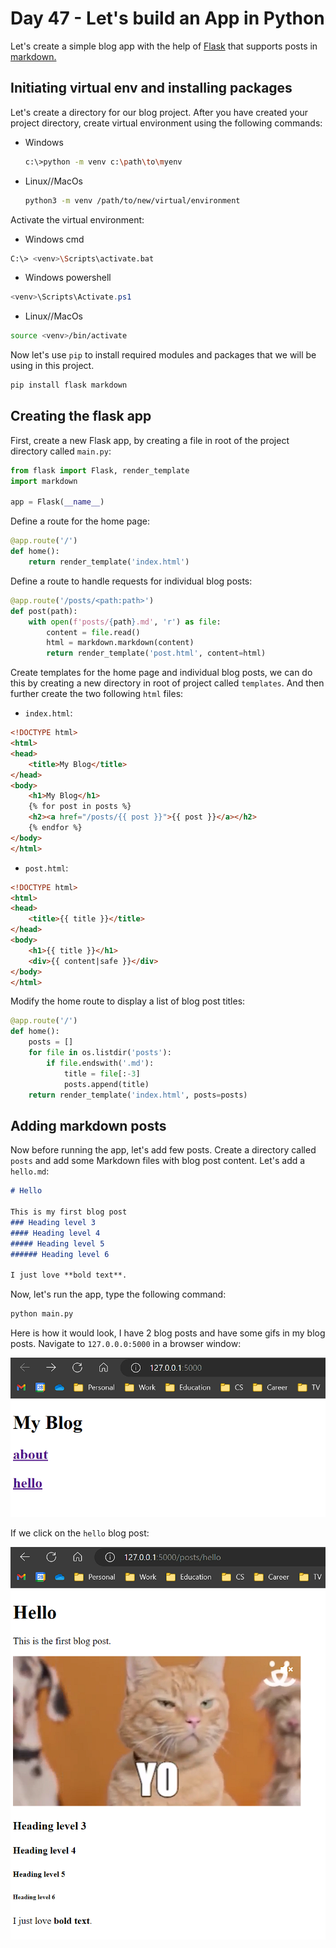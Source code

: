 # Day 47 - Let's build an App in Python

Let's create a simple blog app with the help of [Flask](https://flask.palletsprojects.com/en/2.2.x/) that supports posts in [markdown.](https://www.markdownguide.org/basic-syntax/)

## Initiating virtual env and installing packages

Let's create a directory for our blog project. After you have created your project directory, create virtual environment using the following commands:
- Windows
  ``` bash
  c:\>python -m venv c:\path\to\myenv
  ```
- Linux//MacOs
  ``` bash
  python3 -m venv /path/to/new/virtual/environment
  ```

Activate the virtual environment:
  - Windows cmd
  ``` bash
  C:\> <venv>\Scripts\activate.bat
  ```

  - Windows powershell
  ``` powershell
  <venv>\Scripts\Activate.ps1
  ```

  - Linux//MacOs
  ``` bash
  source <venv>/bin/activate
  ```

Now let's use `pip` to install required modules and packages that we will be using in this project.
``` bash
pip install flask markdown
```

## Creating the flask app

First, create a new Flask app, by creating a file in root of the project directory called `main.py`:

``` python
from flask import Flask, render_template
import markdown

app = Flask(__name__)
```

Define a route for the home page:
``` python
@app.route('/')
def home():
    return render_template('index.html')
```

Define a route to handle requests for individual blog posts:

``` python
@app.route('/posts/<path:path>')
def post(path):
    with open(f'posts/{path}.md', 'r') as file:
        content = file.read()
        html = markdown.markdown(content)
        return render_template('post.html', content=html)
```

Create templates for the home page and individual blog posts, we can do this by creating a new directory in root of project called `templates`. And then further create the two following `html` files:

- `index.html`:

``` html
<!DOCTYPE html>
<html>
<head>
    <title>My Blog</title>
</head>
<body>
    <h1>My Blog</h1>
    {% for post in posts %}
    <h2><a href="/posts/{{ post }}">{{ post }}</a></h2>
    {% endfor %}
</body>
</html>
```

- `post.html`:

``` html
<!DOCTYPE html>
<html>
<head>
    <title>{{ title }}</title>
</head>
<body>
    <h1>{{ title }}</h1>
    <div>{{ content|safe }}</div>
</body>
</html>
```

Modify the home route to display a list of blog post titles:

``` python
@app.route('/')
def home():
    posts = []
    for file in os.listdir('posts'):
        if file.endswith('.md'):
            title = file[:-3]
            posts.append(title)
    return render_template('index.html', posts=posts)
```

## Adding markdown posts

Now before running the app, let's add few posts.
Create a directory called `posts` and add some Markdown files with blog post content.
Let's add a `hello.md`:

``` markdown
# Hello

This is my first blog post
### Heading level 3
#### Heading level 4
##### Heading level 5
###### Heading level 6

I just love **bold text**.

```

Now, let's run the app, type the following command:

``` bash
python main.py
```

Here is how it would look, I have 2 blog posts and have some gifs in my blog posts. Navigate to `127.0.0.0:5000` in a browser window:

![Home Page of our blog](/2023/images/day48-1.png)

If we click on the `hello` blog post:

![Hello blog post](/2023/images/day48-2.png)
